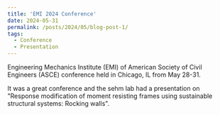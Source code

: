 ```yaml
---
title: 'EMI 2024 Conference'
date: 2024-05-31
permalink: /posts/2024/05/blog-post-1/
tags:
  - Conference
  - Presentation
---
```


<p>Engineering Mechanics Institute (EMI) of American Society of Civil Engineers (ASCE) conference held in Chicago, IL from May 28-31.</p>

<p>It was a great conference and the sehm lab had a presentation on "Response modification of moment resisting frames using sustainable structural systems: Rocking walls".</p>
